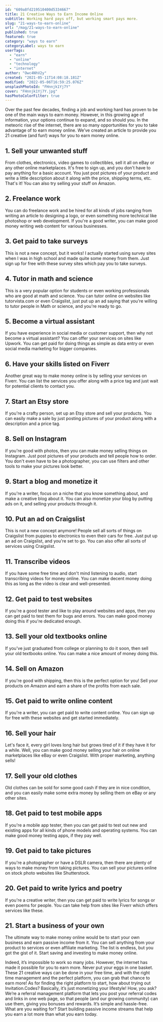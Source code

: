 ```yaml
---
id: "609a8fd219510400d5334667"
title: 21 Creative Ways to Earn Income Online
subtitle: Working hard pays off, but working smart pays more.
slug: "21-ways-to-earn-online"
url: "/mag/21-ways-to-earn-online"
published: true
featured: true
category: "ways to earn"
categoryLabel: ways to earn
userTags:
  - "earn"
  - "online"
  - "technology"
  - "internet"
author: "Owc4NhV2y"
created: "2021-05-11T14:08:18.181Z"
modified: "2022-05-06T16:59:25.076Z"
unsplashPhotoId: "FHnnjk1Yj7Y"
cover: "FHnnjk1Yj7Y.jpg"
hasPhotoColorFilter: true
---
```

Over the past few decades, finding a job and working hard has proven to be one of the main ways to earn money. However, in this growing age of information, your options continue to expand, and so should you. In the meteoric rise of the internet, there are so many opportunities for you to take advantage of to earn money online. We’ve created an article to provide you 21 creative (and fun!) ways for you to earn money online.

## **1. Sell your unwanted stuff**

From clothes, electronics, video games to collectibles, sell it all on eBay or any other online marketplaces. It's free to sign up, and you don't have to pay anything for a basic account. You just post pictures of your product and write a little description about it along with the price, shipping terms, etc. That's it! You can also try selling your stuff on Amazon.

## **2. Freelance work**

You can do freelance work and be hired for all kinds of jobs ranging from writing an article to designing a logo, or even something more technical like photoshop or web development. If you're a good writer, you can make good money writing web content for various businesses.

## **3. Get paid to take surveys**

This is not a new concept, but it works! I actually started using survey sites when I was in high school and made quite some money from them. Just sign up for free with these survey sites which pay you to take surveys.

## **4. Tutor in math and science**

This is a very popular option for students or even working professionals who are good at math and science. You can tutor online on websites like tutorvista.com or even Craigslist, just put up an ad saying that you're willing to tutor people in Math or science, and you're ready to go.

## **5. Become a virtual assistant**

If you have experience in social media or customer support, then why not become a virtual assistant? You can offer your services on sites like Upwork. You can get paid for doing things as simple as data entry or even social media marketing for bigger companies.

## **6. Have your skills listed on Fiverr**

Another great way to make money online is by selling your services on Fiverr. You can list the services you offer along with a price tag and just wait for potential clients to contact you.

## **7. Start an Etsy store**

If you're a crafty person, set up an Etsy store and sell your products. You can easily make a sale by just posting pictures of your product along with a description and a price tag.

## **8. Sell on Instagram**

If you're good with photos, then you can make money selling things on Instagram. Just post pictures of your products and tell people how to order. You don't even have to be a photographer, you can use filters and other tools to make your pictures look better.

## **9. Start a blog and monetize it**

If you're a writer, focus on a niche that you know something about, and make a creative blog about it. You can also monetize your blog by putting ads on it, and selling your products through it.

## **10. Put an ad on Craigslist**

This is not a new concept anymore! People sell all sorts of things on Craigslist from puppies to electronics to even their cars for free. Just put up an ad on Craigslist, and you're set to go. You can also offer all sorts of services using Craigslist.

## **11. Transcribe videos**

If you have some free time and don't mind listening to audio, start transcribing videos for money online. You can make decent money doing this as long as the video is clear and well-presented.

## **12. Get paid to test websites**

If you're a good tester and like to play around websites and apps, then you can get paid to test them for bugs and errors. You can make good money doing this if you're dedicated enough.

## **13. Sell your old textbooks online**

If you've just graduated from college or planning to do it soon, then sell your old textbooks online. You can make a nice amount of money doing this.

## **14. Sell on Amazon**

If you're good with shipping, then this is the perfect option for you! Sell your products on Amazon and earn a share of the profits from each sale.

## **15. Get paid to write online content**

If you're a writer, you can get paid to write content online. You can sign up for free with these websites and get started immediately.

## **16. Sell your hair**

Let's face it, every girl loves long hair but grows tired of it if they have it for a while. Well, you can make good money selling your hair on online marketplaces like eBay or even Craigslist. With proper marketing, anything sells!

## **17. Sell your old clothes**

Old clothes can be sold for some good cash if they are in nice condition, and you can easily make some extra money by selling them on eBay or any other sites.

## **18. Get paid to test mobile apps**

If you're a mobile app tester, then you can get paid to test out new and existing apps for all kinds of phone models and operating systems. You can make good money testing apps, if they pay well.

## **19. Get paid to take pictures**

If you're a photographer or have a DSLR camera, then there are plenty of ways to make money from taking pictures. You can sell your pictures online on stock photo websites like Shutterstock.

## **20. Get paid to write lyrics and poetry**

If you're a creative writer, then you can get paid to write lyrics for songs or even poems for people. You can take help from sites like Fiverr which offers services like these.

## **21. Start a business of your own**

The ultimate way to make money online would be to start your own business and earn passive income from it. You can sell anything from your product to services or even affiliate marketing. The list is endless, but you got the gist of it. Start saving and investing to make money online.

Indeed, it’s impossible to work so many jobs. However, the internet has made it possible for you to earn more. Never put your eggs in one basket. These 21 creative ways can be done in your free time, and with the right time management and the perfect platform, you can grab that chance to earn more! As for finding the right platform to start, how about trying out Invitation.Codes? Basically, it’s just monetizing your lifestyle! How, you ask? We’re a referral management platform that lets you post your referral codes and links in one web page, so that people (and our growing community) can use them, giving you bonuses and rewards. It’s simple and hassle-free. What are you waiting for? Start building passive income streams that help you earn a lot more than what you earn today.